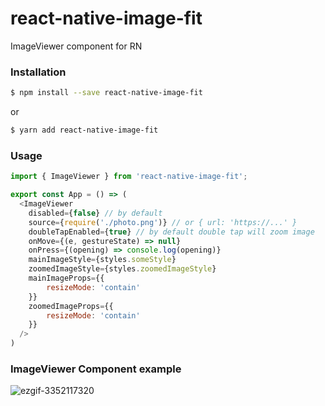 # react-native-image-fit
ImageViewer component for RN

### Installation

```sh
$ npm install --save react-native-image-fit
```
or

```sh
$ yarn add react-native-image-fit
```

### Usage

```javascript
import { ImageViewer } from 'react-native-image-fit';

export const App = () => (
  <ImageViewer
    disabled={false} // by default
    source={require('./photo.png')} // or { url: 'https://...' }
    doubleTapEnabled={true} // by default double tap will zoom image
    onMove={(e, gestureState) => null}
    onPress={(opening) => console.log(opening)}
    mainImageStyle={styles.someStyle}
    zoomedImageStyle={styles.zoomedImageStyle}
    mainImageProps={{
        resizeMode: 'contain'
    }}
    zoomedImageProps={{
        resizeMode: 'contain'
    }}
  />
)
```

### ImageViewer Component example

![ezgif-3352117320](https://cloud.githubusercontent.com/assets/13334788/19832054/dc83a9f4-9e2a-11e6-9023-ccd80fb944b5.gif)
